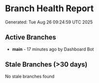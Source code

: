# Branch Health Report
Generated: Tue Aug 26 09:24:59 UTC 2025

## Active Branches
- **main** - 17 minutes ago by Dashboard Bot

## Stale Branches (>30 days)
No stale branches found
